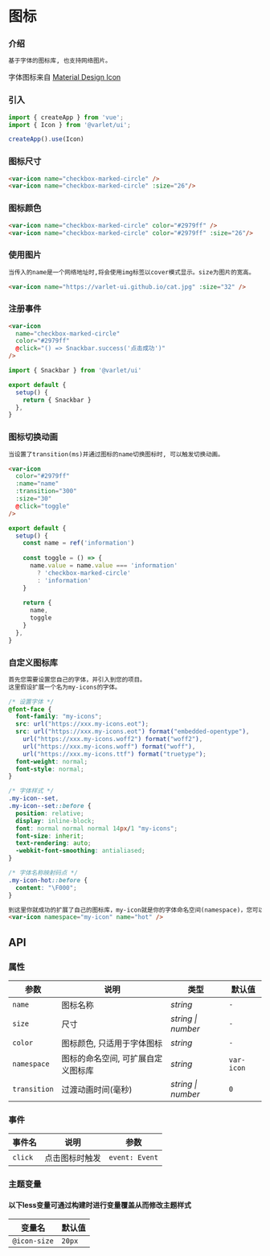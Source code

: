 # 图标

### 介绍
```html
基于字体的图标库, 也支持网络图片。
```
字体图标来自 [Material Design Icon](https://materialdesignicons.com/)
### 引入

```js
import { createApp } from 'vue';
import { Icon } from '@varlet/ui';

createApp().use(Icon)
```

### 图标尺寸

```html
<var-icon name="checkbox-marked-circle" />
<var-icon name="checkbox-marked-circle" :size="26"/>
```

### 图标颜色

```html
<var-icon name="checkbox-marked-circle" color="#2979ff" />
<var-icon name="checkbox-marked-circle" color="#2979ff" :size="26"/>
```

### 使用图片

```html
当传入的name是一个网络地址时,将会使用img标签以cover模式显示。size为图片的宽高。
```

```html
<var-icon name="https://varlet-ui.github.io/cat.jpg" :size="32" />
```

### 注册事件

```html
<var-icon 
  name="checkbox-marked-circle"
  color="#2979ff"
  @click="() => Snackbar.success('点击成功')" 
/>
```

```js
import { Snackbar } from '@varlet/ui'

export default {
  setup() {
    return { Snackbar }
  },
}
```

### 图标切换动画

```html
当设置了transition(ms)并通过图标的name切换图标时, 可以触发切换动画。
```

```html
<var-icon 
  color="#2979ff"
  :name="name" 
  :transition="300" 
  :size="30" 
  @click="toggle"
/>
```

```js
export default {
  setup() {
    const name = ref('information')
    
    const toggle = () => {
      name.value = name.value === 'information' 
        ? 'checkbox-marked-circle' 
        : 'information'
    }
    
    return {
      name,
      toggle
    }
  },
}
```

### 自定义图标库
```html
首先您需要设置您自己的字体，并引入到您的项目。
这里假设扩展一个名为my-icons的字体。
```

```css
/* 设置字体 */
@font-face {
  font-family: "my-icons";
  src: url("https://xxx.my-icons.eot");
  src: url("https://xxx.my-icons.eot") format("embedded-opentype"), 
    url("https://xxx.my-icons.woff2") format("woff2"), 
    url("https://xxx.my-icons.woff") format("woff"), 
    url("https://xxx.my-icons.ttf") format("truetype");
  font-weight: normal;
  font-style: normal;
}

/* 字体样式 */
.my-icon--set,
.my-icon--set::before {
  position: relative;
  display: inline-block;
  font: normal normal normal 14px/1 "my-icons";
  font-size: inherit;
  text-rendering: auto;
  -webkit-font-smoothing: antialiased;
}

/* 字体名称映射码点 */
.my-icon-hot::before {
  content: "\F000";
}
```

```html
到这里你就成功的扩展了自己的图标库，my-icon就是你的字体命名空间(namespace)，您可以这样使用
<var-icon namespace="my-icon" name="hot" />
```

## API

### 属性

| 参数 | 说明 | 类型 | 默认值 | 
| --- | --- | --- | --- | 
| `name` | 图标名称 | _string_ | `-` |
| `size` | 尺寸 | _string \| number_ | `-` |
| `color` | 图标颜色, 只适用于字体图标 | _string_ | `-` |  
| `namespace` | 图标的命名空间, 可扩展自定义图标库 |  _string_ | `var-icon` |
| `transition` | 过渡动画时间(毫秒) |  _string \| number_ | `0` |

### 事件

| 事件名 | 说明 | 参数 |
| --- | --- | --- |
| `click` | 点击图标时触发 | `event: Event` |

### 主题变量
#### 以下less变量可通过构建时进行变量覆盖从而修改主题样式

| 变量名 | 默认值 |
| --- | --- |
| `@icon-size` | `20px` |